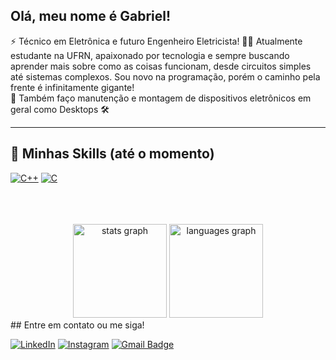 
## Olá, meu nome é Gabriel!

 ⚡ Técnico em Eletrônica e futuro Engenheiro Eletricista! 🔋✨ Atualmente estudante na UFRN, apaixonado por tecnologia e sempre buscando aprender mais sobre como as coisas funcionam, desde circuitos simples até sistemas complexos. Sou novo na programação, porém o caminho pela frente é infinitamente gigante! <br>
 🤖 Também faço manutenção e montagem de dispositivos eletrônicos em geral como Desktops 🛠
 

---

## 🚀 Minhas Skills (até o momento)
[![C++](https://img.shields.io/badge/-C++-00599C?style=flat-square&logo=c++&link=https://github.com/LuizCarlosAbbott/)](https://github.com/LuizCarlosAbbott/)
[![C](https://img.shields.io/badge/-A8B9CC?style=flat-square&logo=c&logoColor=white&link=https://github.com/LuizCarlosAbbott/)](https://github.com/LuizCarlosAbbott/)
<br> 
<br>
<br>
<br>
<div align="center">
  <img src="https://github-readme-stats.vercel.app/api?username=flagelindo&hide_title=false&hide_rank=false&show_icons=true&include_all_commits=true&count_private=true&disable_animations=false&theme=dracula&locale=en&hide_border=false&order=1" height="150" alt="stats graph"  />
  <img src="https://github-readme-stats.vercel.app/api/top-langs?username=flagelindo&locale=en&hide_title=false&layout=compact&card_width=320&langs_count=5&theme=dracula&hide_border=false&order=2" height="150" alt="languages graph"  />
</div>
## Entre em contato ou me siga! 

<a href="https://www.linkedin.com/in/ângelo-gabriel-1a1529259/" target="_blank"><img src="https://img.shields.io/badge/LinkedIn-%230077B5.svg?&style=flat-square&logo=linkedin&logoColor=white" alt="LinkedIn"></a>
<a href="https://www.instagram.com/consertec.zn/" target="_blank"><img src="https://img.shields.io/badge/Instagram-%23E4405F.svg?&style=flat-square&logo=instagram&logoColor=white" alt="Instagram"></a>
[![Gmail Badge](https://img.shields.io/badge/-Gmail-c14438?style=flat-square&logo=Gmail&logoColor=white&link=mailto:jose.silva.097@ufrn.edu.br)](mailto:jose.silva.097@ufrn.edu.br)
